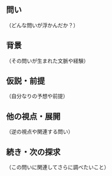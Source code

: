 ## 問い

（どんな問いが浮かんだか？）

## 背景

（その問いが生まれた文脈や経験）

## 仮説・前提

（自分なりの予想や前提）

## 他の視点・展開

（逆の視点や関連する問い）

## 続き・次の探求

（この問いに関連してさらに調べたいこと）
